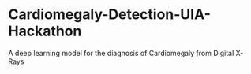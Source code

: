 # Cardiomegaly-Detection-UIA-Hackathon
A deep learning model for the diagnosis of Cardiomegaly from Digital X-Rays
